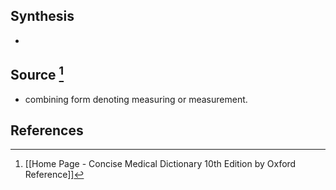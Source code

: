 ## Synthesis
- 
## Source [^1]
- combining form denoting measuring or measurement.
## References

[^1]: [[Home Page - Concise Medical Dictionary 10th Edition by Oxford Reference]]